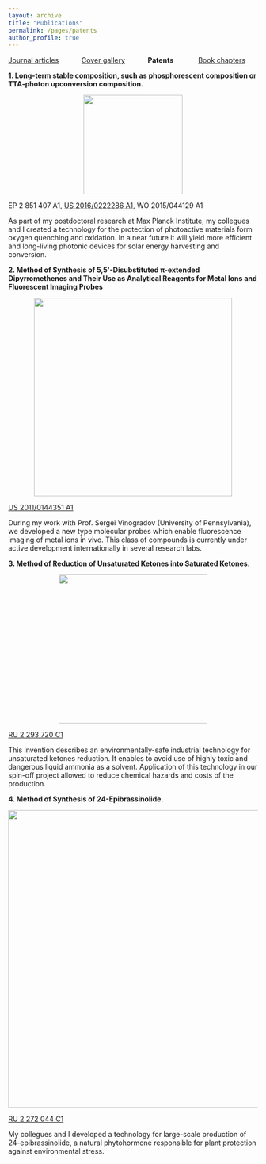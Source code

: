 ```yaml
---
layout: archive
title: "Publications"
permalink: /pages/patents
author_profile: true
---
```





[Journal articles](https://mihafil.github.io/academic/publications)  &emsp;&emsp;&emsp;[Cover gallery](https://mihafil.github.io/academic/pages/cover-gallery) &emsp;&emsp;&emsp;**Patents**  &emsp;&emsp; &emsp;[Book chapters](https://mihafil.github.io/academic/pages/book-chapters)


**1. Long-term stable composition, such as phosphorescent composition or TTA-photon upconversion composition.**

<div style="text-align:center"><img src="https://mihafil.github.io/academic/images/patent-uc.jpg" style="width:200px;height:auto"></div>

EP 2 851 407 A1, [US 2016/0222286 A1](http://www.freepatentsonline.com/20160222286.pdf), WO 2015/044129 A1

As part of my postdoctoral research at Max Planck Institute, my collegues and I created a technology for the protection of 
photoactive materials form oxygen quenching and oxidation. In a near future it will yield more efficient and long-living 
photonic devices for solar energy harvesting and conversion. 

**2. Method of Synthesis of 5,5'-Disubstituted π-extended Dipyrromethenes and Their Use as Analytical Reagents for Metal Ions and Fluorescent Imaging Probes**

<div style="text-align:center"><img src="https://mihafil.github.io/academic/images/patent-dpm.jpg" style="width:400px;height:auto"></div>

[US 2011/0144351 A1](https://patents.google.com/patent/US8877942B2/en)

During my work with Prof. Sergei Vinogradov (University of Pennsylvania), we developed a new type molecular probes which enable fluorescence imaging of metal ions in vivo. This class of compounds is currently under active development internationally in several research labs.


**3. Method of Reduction of Unsaturated Ketones into Saturated Ketones.**

<div style="text-align:center"><img src="https://mihafil.github.io/academic/images/patent-microemulsion.jpg" style="width:300px;height:auto"></div>

[RU 2 293 720 C1](https://mihafil.github.io/academic/files/PatentRU-2007.pdf)

This invention describes an environmentally-safe industrial technology for unsaturated ketones reduction. It enables to avoid use of highly toxic and dangerous liquid ammonia as a solvent. Application of this technology in our spin-off project allowed to reduce chemical hazards and costs of the production.


**4. Method of Synthesis of 24-Epibrassinolide.**

<div style="text-align:center"><img src="https://mihafil.github.io/academic/images/patent-epin.jpg" style="width:600px;height:auto"></div>

[RU 2 272 044 C1](https://mihafil.github.io/academic/files/PatentRU-2006.pdf)

My collegues and I developed a technology for large-scale production of 24-epibrassinolide, a natural phytohormone responsible for plant protection against environmental stress.
